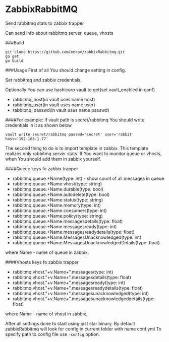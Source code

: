 ZabbixRabbitMQ
=======================

Send rabbitmq stats to zabbix trapper

Can send info about rabbitmq server, queue, vhosts 

###Build
```
git clone https://github.com/enkov/zabbixRabbitmq.git
go get
go build
```

###Usage
First of all You should change setting in config.
 
Set rabbitmq and zabbix credentials.

Optionally You can use hashicorp vault to get(set vault_enabled in conf) 
- rabbitmq_host(in vault uses name host)
- rabbitmq_user(in vault uses name user)
- rabbitmq_passwd(in vault uses name passwd)

####For example:
If vault path is secret/rabbitmq You should write credentials in it as shown below
```
vault write secret/rabbitmq passwd='secret' user='rabbit' host='192.168.1.77'
```

The second thing to do is to import template in zabbix.
This template realizes only rabbitmq server stats.
If You want to monitor queue or vhosts, when You should add them in zabbix yourself.

####Queue keys fo zabbix trapper
- rabbitmq.queue.+Name(type: int) - show count of all messages in queue
- rabbitmq.queue.+Name.vhost(type: string)
- rabbitmq.queue.+Name.durable(type: bool)
- rabbitmq.queue.+Name.autodelete(type: bool)
- rabbitmq.queue.+Name.status(type: string)
- rabbitmq.queue.+Name.memory(type: int)
- rabbitmq.queue.+Name.consumers(type: int)
- rabbitmq.queue.+Name.policy(type: string)
- rabbitmq.queue.+Name.messagesdetails(type: float)
- rabbitmq.queue.+Name.messagesready(type: int)
- rabbitmq.queue.+Name.messagesreadydetails(type: float)
- rabbitmq.queue.+Name.MessagesUnacknowledged(type: int)
- rabbitmq.queue.+Name.MessagesUnacknowledgedDetails(type: float)

where Name - name of queue in zabbix.

####Vhosts keys fo zabbix trapper
- rabbitmq.vhost."+v.Name+".messages(type: int)
- rabbitmq.vhost."+v.Name+".messagesdetails(type: float)
- rabbitmq.vhost."+v.Name+".messagesready(type: int)
- rabbitmq.vhost."+v.Name+".messagesreadydetails(type: float)
- rabbitmq.vhost."+v.Name+".messagesunacknowledged(type: int)
- rabbitmq.vhost."+v.Name+".messagesunacknowledgeddetails(type: float)

where Name - name of vhost in zabbix.

After all settings done to start using just star binary.
By default zabbixRabbitmq will look for config in current folder with name conf.yml
To specify path to config file use `-config` option.
